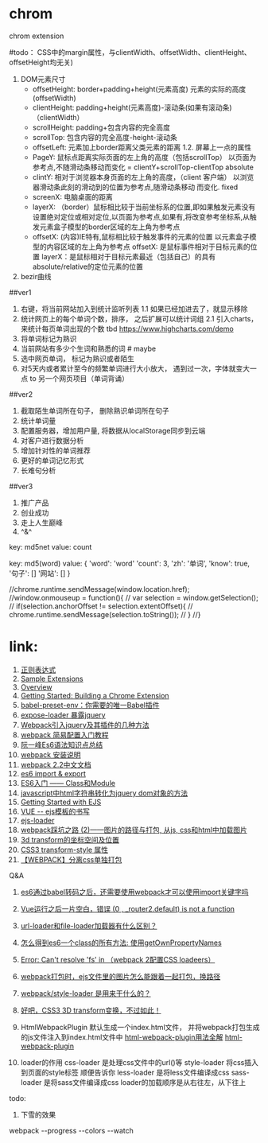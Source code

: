 # chrom
chrom extension

#todo：
CSS中的margin属性，与clientWidth、offsetWidth、clientHeight、offsetHeight均无关)
1. DOM元素尺寸
    * offsetHeight: border+padding+height(元素高度) 元素的实际的高度 (offsetWidth)
    * clientHeight: padding+height(元素高度)-滚动条(如果有滚动条)（clientWidth）
    * scrollHeight: padding+包含内容的完全高度
    * scrollTop: 包含内容的完全高度-height-滚动条
    * offsetLeft: 元素加上border距离父类元素的距离
1.2. 屏幕上一点的属性
    * PageY: 鼠标点距离实际页面的左上角的高度（包括scrollTop） 以页面为参考点,不随滑动条移动而变化 = clientY+scrollTop-clientTop absolute
    * clintY: 相对于浏览器本身页面的左上角的高度，（client 客户端） 以浏览器滑动条此刻的滑动到的位置为参考点,随滑动条移动 而变化. fixed
    * screenX: 电脑桌面的距离
    * layerX: （border）鼠标相比较于当前坐标系的位置,即如果触发元素没有设置绝对定位或相对定位,以页面为参考点,如果有,将改变参考坐标系,从触发元素盒子模型的border区域的左上角为参考点
    * offsetX: (内容)IE特有,鼠标相比较于触发事件的元素的位置 以元素盒子模型的内容区域的左上角为参考点
    offsetX: 是鼠标事件相对于目标元素的位置
    layerX：是鼠标相对于目标元素最近（包括自己）的具有absolute/relative的定位元素的位置
2. bezir曲线

##ver1
1. 右键，将当前网站加入到统计监听列表
1.1 如果已经加进去了，就显示移除
2. 统计网页上的每个单词个数，排序， 之后扩展可以统计词组
2.1 引入charts，来统计每页单词出现的个数  tbd https://www.highcharts.com/demo
3. 将单词标记为熟识
4. 当前网站有多少个生词和熟悉的词 # maybe
4. 选中网页单词， 标记为熟识或者陌生
5. 对5天内或者累计至今的频繁单词进行大小放大， 遇到过一次，字体就变大一点 to 另一个网页项目（单词背诵）

##ver2
1. 截取陌生单词所在句子， 删除熟识单词所在句子
2. 统计单词量
3. 配置服务器，增加用户量, 将数据从localStorage同步到云端
4. 对客户进行数据分析
5. 增加针对性的单词推荐
6. 更好的单词记忆形式
7. 长难句分析

##ver3
1. 推广产品
2. 创业成功
3. 走上人生巅峰
4. ^&^

key: md5net
value: count

key: md5(word)
value: {
    'word': 'word'
    'count': 3,
    'zh': '单词',
    'know': true,
    '句子': []
    '网站': []
}

//chrome.runtime.sendMessage(window.location.href);
//window.onmouseup = function(){
//    var selection = window.getSelection();
//    if(selection.anchorOffset != selection.extentOffset){
//        chrome.runtime.sendMessage(selection.toString());
//    }
//}
<!--
db:
{
    id: md5net
    addCount: 3
    url: ''
    words:  [
        'word': {

        },
        'ok': {

        }
    ]
} -->

# link:
1. [正则表达式](http://blog.csdn.net/kongzhixuan/article/details/50239965)
2. [Sample Extensions](https://developer.chrome.com/extensions/samples)
4. [Overview](https://developer.chrome.com/extensions/overview)
3. [Getting Started: Building a Chrome Extension](https://developer.chrome.com/extensions/getstarted)
4. [babel-preset-env：你需要的唯一Babel插件](https://segmentfault.com/p/1210000008466178)
5. [expose-loader 暴露jquery](https://webpack.js.org/loaders/expose-loader/)
6. [Webpack引入jquery及其插件的几种方法](http://blog.csdn.net/yiifaa/article/details/51916560)
7. [webpack 简易配置入门教程](https://segmentfault.com/a/1190000010844612#articleHeader0)
8. [阮一峰Es6语法知识点总结](http://es6.ruanyifeng.com/#README)
9. [webpack 安装说明](https://www.npmjs.com/package/webpack)
10. [webpack 2.2中文文档](http://www.css88.com/doc/webpack2/loaders/html-loader/)
11. [es6 import & export](http://blog.csdn.net/SunPrincess/article/details/51513475)
12. [ES6入门 —— Class和Module](http://blog.csdn.net/u014695532/article/details/51815025)
13. [javascript中html字符串转化为jquery dom对象的方法](http://www.jb51.net/article/71605.htm)
14. [Getting Started with EJS](http://www.embeddedjs.com/getting_started.html#include)
15. [VUE -- ejs模板的书写](https://www.cnblogs.com/mafeng/p/7692199.html)
16. [ejs-loader](https://www.npmjs.com/package/ejs-loader)
17. [webpack踩坑之路 (2)——图片的路径与打包, 从js, css和html中加载图片](https://www.cnblogs.com/ghost-xyx/p/5812902.html)
18. [3d transform的坐标空间及位置](https://segmentfault.com/a/1190000004233074)
19. [CSS3 transform-style 属性](http://www.w3school.com.cn/cssref/pr_transform-style.asp)
20. [【WEBPACK】分离css单独打包](http://www.jianshu.com/p/439764e3eff2)

Q&A
1. [es6通过babel转码之后，还需要使用webpack才可以使用import关键字吗](https://www.2cto.com/kf/201612/573994.html)
2. [Vue运行之后一片空白，错误 (0 , _router2.default) is not a function](https://segmentfault.com/q/1010000007892556)
3. [url-loader和file-loader加载器有什么区别？](https://segmentfault.com/q/1010000006239813/a-1020000006241010)
4. [怎么得到es6一个class的所有方法: 使用getOwnPropertyNames](https://segmentfault.com/q/1010000006186313)
5. [Error: Can't resolve 'fs' in （webpack 2配置CSS loadeers）](http://blog.csdn.net/xiaowoniuqiren/article/details/61203321)
6. [webpack打包时，ejs文件里的图片怎么能跟着一起打包，换路径](https://segmentfault.com/q/1010000008436923)
7. [webpack/style-loader 是用来干什么的？](https://segmentfault.com/q/1010000004579566/a-1020000004581074)
8. [好吧，CSS3 3D transform变换，不过如此！](http://www.zhangxinxu.com/wordpress/2012/09/css3-3d-transform-perspective-animate-transition/)

1. HtmlWebpackPlugin 默认生成一个index.html文件， 并将webpack打包生成的js文件注入到index.html文件中
   [html-webpack-plugin用法全解](https://segmentfault.com/a/1190000007294861)
   [html-webpack-plugin](http://blog.csdn.net/keliyxyz/article/details/51513114)
2. loader的作用
css-loader 是处理css文件中的url()等
style-loader 将css插入到页面的style标签
顺便告诉你
less-loader 是将less文件编译成css
sass-loader 是将sass文件编译成css
loader的加载顺序是从右往左，从下往上

todo:
1. 下雪的效果

webpack --progress --colors --watch